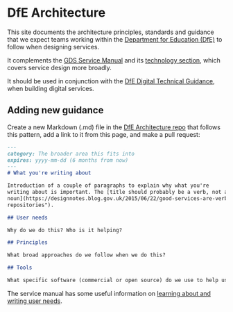 # DfE Architecture
This site documents the architecture principles, standards and guidance that we expect teams working
within the [Department for Education (DfE)](https://www.gov.uk/government/organisations/department-for-education)
to follow when designing services.

It complements the [GDS Service Manual](https://www.gov.uk/service-manual) and its
[technology section](https://www.gov.uk/service-manual/technology),
which covers service design more broadly.

It should be used in conjunction with the
[DfE Digital Technical Guidance](https://dfe-digital.github.io/technical-guidance),
when building digital services.

## Adding new guidance

Create a new Markdown (.md) file in the [DfE Architecture repo](https://github.com/DFE-Digital/enterprise-architecture) that follows this pattern, add a link to it
from this page, and make a pull request:

```markdown
---
category: The broader area this fits into
expires: yyyy-mm-dd (6 months from now)
---
# What you're writing about

Introduction of a couple of paragraphs to explain why what you're
writing about is important. The [title should probably be a verb, not a
noun](https://designnotes.blog.gov.uk/2015/06/22/good-services-are-verbs-2/) (e.g. "Storing source code", not "Code
repositories").

## User needs

Why do we do this? Who is it helping?

## Principles

What broad approaches do we follow when we do this?

## Tools

What specific software (commercial or open source) do we use to help us do this?
```

The service manual has some useful information on
[learning about and writing user needs](https://www.gov.uk/service-manual/user-research/start-by-learning-user-needs).